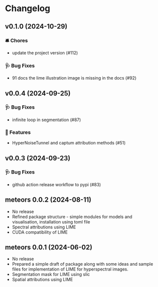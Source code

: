 # Changelog

## v0.1.0 (2024-10-29)

### 🛎️ Chores
- update the project version (#112)

### 🩺 Bug Fixes
- 91 docs the lime illustration image is missing in the docs (#92)

## v0.0.4 (2024-09-25)

### 🩺 Bug Fixes

- infinite loop in segmentation (#87)

### 🔨 Features

- HyperNoiseTunnel and captum attribution methods (#51)

## v0.0.3 (2024-09-23)

### 🩺 Bug Fixes

- github action release workflow to pypi (#83)

## meteors 0.0.2 (2024-08-11)

- No release
- Refined package structure - simple modules for models and visualisation, installation using toml file
- Spectral attributions using LIME
- CUDA compatibility of LIME

## meteors 0.0.1 (2024-06-02)

- No release
- Prepared a simple draft of package along with some ideas and sample files for implementation of LIME for hyperspectral images.
- Segmentation mask for LIME using slic
- Spatial attributions using LIME
